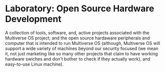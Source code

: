 # Laboratory: Open Source Hardware Development
A collection of tools, software, and, active projects associated with the
Multiverse OS project; and the open source hardaware peripherals and computer
that is intended to run Multiverse OS (although, Multiverse OS will support a
wide variety of machines beyond our security focused (we mean it, not just
marketing like so many other projects that claim to have working hardware
swiches and don't bother to check if they actually work), and easy-to-use Linux
machine). 



